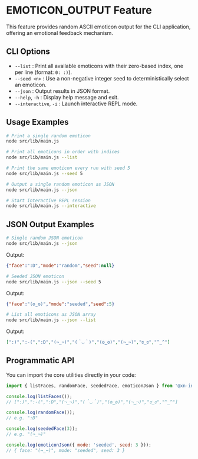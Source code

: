 # EMOTICON_OUTPUT Feature

This feature provides random ASCII emoticon output for the CLI application, offering an emotional feedback mechanism.

## CLI Options

- `--list`       : Print all available emoticons with their zero-based index, one per line (format: `0: :)`).
- `--seed <n>`   : Use a non-negative integer seed to deterministically select an emoticon.
- `--json`       : Output results in JSON format.
- `--help`, `-h` : Display help message and exit.
- `--interactive`, `-i` : Launch interactive REPL mode.

## Usage Examples

```bash
# Print a single random emoticon
node src/lib/main.js

# Print all emoticons in order with indices
node src/lib/main.js --list

# Print the same emoticon every run with seed 5
node src/lib/main.js --seed 5

# Output a single random emoticon as JSON
node src/lib/main.js --json

# Start interactive REPL session
node src/lib/main.js --interactive
```

## JSON Output Examples

```bash
# Single random JSON emoticon
node src/lib/main.js --json
```
Output:
```json
{"face":":D","mode":"random","seed":null}
```

```bash
# Seeded JSON emoticon
node src/lib/main.js --json --seed 5
```
Output:
```json
{"face":"(ʘ‿ʘ)","mode":"seeded","seed":5}
```

```bash
# List all emoticons as JSON array
node src/lib/main.js --json --list
```
Output:
```json
[":)",":-(",":D","(¬_¬)","(＾◡＾)","(ʘ‿ʘ)","(¬‿¬)","ಠ_ಠ","^_^"]
```

## Programmatic API

You can import the core utilities directly in your code:

```js
import { listFaces, randomFace, seededFace, emoticonJson } from '@xn-intenton-z2a/repository0-crucible';

console.log(listFaces());
// [":)",":-(",":D","(¬_¬)","(＾◡＾)","(ʘ‿ʘ)","(¬‿¬)","ಠ_ಠ","^_^"]

console.log(randomFace());
// e.g. ":D"

console.log(seededFace(3));
// e.g. "(¬_¬)"

console.log(emoticonJson({ mode: 'seeded', seed: 3 }));
// { face: "(¬_¬)", mode: "seeded", seed: 3 }
```